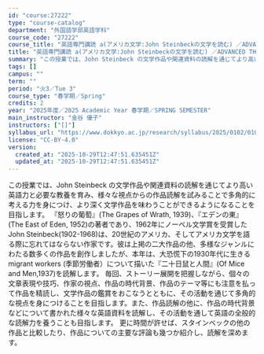 ```yaml
---
id: "course:27222"
type: "course-catalog"
department: "外国語学部英語学科"
course_code: "27222"
course_title: "英語専門講読 a(アメリカ文学:John Steinbeckの文学を読む) ／ADVANCED THEMATIC READING (A)"
title: "英語専門講読 a(アメリカ文学:John Steinbeckの文学を読む) ／ADVANCED THEMATIC READING (A)"
summary: "この授業では、John Steinbeck の文学作品や関連資料の読解を通じてより高い英語力と必要な教養を育み、様々な視点からの作品読解を試みることで多角的に考える力を身につけ、より深く文学作品を味わうことができるようになることを目指します…"
tags: []
campus: ""
term: ""
period: "火3／Tue 3"
course_type: "春学期／Spring"
credits: 2
year: "2025年度／2025 Academic Year 春学期／SPRING SEMESTER"
main_instructor: "金谷 優子"
instructors: ["[]"]
syllabus_url: "https://www.dokkyo.ac.jp/research/syllabus/2025/0102/0102_27222_ja_JP.html"
license: "CC-BY-4.0"
version:
  created_at: "2025-10-29T12:47:51.635451Z"
  updated_at: "2025-10-29T12:47:51.635451Z"
---
```

この授業では、John Steinbeck の文学作品や関連資料の読解を通じてより高い英語力と必要な教養を育み、様々な視点からの作品読解を試みることで多角的に考える力を身につけ、より深く文学作品を味わうことができるようになることを目指します。 『怒りの葡萄』(The Grapes of Wrath, 1939)、『エデンの東』(The East of Eden, 1952)の著者であり、1962年にノーベル文学賞を受賞したJohn Steinbeck(1902-1968)は、20世紀のアメリカ、そしてアメリカ文学を語る際に忘れてはならない作家です。彼は上掲の二大作品の他、多様なジャンルにわたる数多くの作品を創作しましたが、本年は、大恐慌下の1930年代に生きるmigrant workers (季節労働者）について描いた『二十日鼠と人間』(Of Mice and Men,1937)を読解します。 毎回、ストーリー展開を把握しながら、個々の文章表現や技巧、作家の視点、作品の時代背景、作品のテーマ等にも注意を払って作品を精読し、文学作品の鑑賞をおこなうとともに、その活動を通じて多角的な視点を身につけることを目指します。また、作品読解の他に、作品の時代背景などについて書かれた様々な英語資料を読解し、その活動を通して英語の全般的な読解力を養うことも目指します。 更に時間が許せば、スタインベックの他の作品と比較したり、作品についての主要な評論も幾つか紹介し、読解を深めます。
